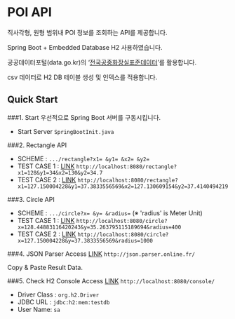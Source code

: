 POI API
===============================
직사각형, 원형 범위내 POI 정보를 조회하는 API를 제공합니다.

Spring Boot + Embedded Database H2 사용하였습니다.

공공데이터포털(data.go.kr)의 ‘[전국공중화장실표준데이터](https://www.data.go.kr/subMain.jsp?param=REFUQUdSSURAMTUwMTI4OTI=#/L2NvbW0vY29tbW9uU2VhcmNoL2RhdGFzZXREZXRhaWwkQF4wMTJtMSRAXnB1YmxpY0RhdGFQaz0xNTAxMjg5MiRAXmJybUNkPU9DMDAwMyRAXm9yZ0luZGV4PURBVEFTRVQ=)’를 활용합니다.

csv 데이터로 H2 DB 테이블 생성 및 인덱스를 적용합니다.


## Quick Start

###1. Start
우선적으로 Spring Boot 서버를 구동시킵니다.
* Start Server ```SpringBootInit.java```


###2. Rectangle API
* SCHEME : ```.../rectangle?x1= &y1= &x2= &y2=```
* TEST CASE 1 : [LINK](http://localhost:8080/rectangle?x1=128&y1=34&x2=130&y2=34.7) ```http://localhost:8080/rectangle?x1=128&y1=34&x2=130&y2=34.7```
* TEST CASE 2 : [LINK](http://localhost:8080/rectangle?x1=127.150004228&y1=37.3833556569&x2=127.130609154&y2=37.4140494219) ```http://localhost:8080/rectangle?x1=127.150004228&y1=37.3833556569&x2=127.130609154&y2=37.4140494219```


###3. Circle API
* SCHEME : ```.../circle?x= &y= &radius=```
(※ 'radius' is Meter Unit)
* TEST CASE 1 : [LINK](http://localhost:8080/circle?x=128.44883116420243&y=35.263795115189694&radius=400) ```http://localhost:8080/circle?x=128.44883116420243&y=35.263795115189694&radius=400```
* TEST CASE 2 : [LINK](http://localhost:8080/circle?x=127.150004228&y=37.3833556569&radius=1000) ```http://localhost:8080/circle?x=127.150004228&y=37.3833556569&radius=1000```


###4. JSON Parser
Access [LINK](http://json.parser.online.fr/) ```http://json.parser.online.fr/```

Copy & Paste Result Data.


###5. Check H2 Console
Access [LINK](http://localhost:8080/console/) ```http://localhost:8080/console/```

* Driver Class : ```org.h2.Driver```
* JDBC URL : ```jdbc:h2:mem:testdb```
* User Name: ```sa```

